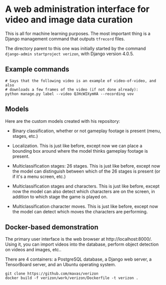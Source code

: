 # A web administration interface for video and image data curation

This is all for machine learning purposes.  The most important thing is a Django management command that outputs `tfrecord` files.

The directory parent to this one was initially started by the command `django-admin startproject verizon`, with Django version 4.0.5.

## Example commands

```
# Says that the following video is an example of video-of-video, and also
# downloads a few frames of the video (if not done already):
python manage.py label --video QJHcWIXymHA --recording vov
```

## Models

Here are the custom models created with his repository:

- Binary classification, whether or not gameplay footage is present (menu, stages, etc.)

- Localization.  This is just like before, except now we can place a bounding box around where the model thinks gameplay footage is present.

- Multiclassification stages: 26 stages.  This is just like before, except now the model can distinguish between which of the 26 stages is present (or if it's a menu screen, etc.)

- Multiclassification stages and characters.  This is just like before, except now the model can also detect which characters are on the screen, in addition to which stage the game is played on.

- Multiclassification character moves.  This is just like before, except now the model can detect which moves the characters are performing.

## Docker-based demonstration

The primary user interface is the web browser at http://localhost:8000/.  Using it, you can import videos into the database, perform object detection on videos and images, etc..

There are 4 containers: a PostgreSQL database, a Django web server, a TensorBoard server, and an Ubuntu operating system.

```
git clone https://github.com/mavas/verizon
docker build -f verizon/work/verizon/Dockerfile -t verizon .
```

